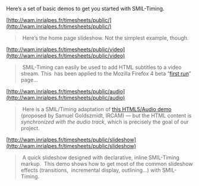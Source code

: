Here’s a set of basic demos to get you started with SMIL-Timing.

[http://wam.inrialpes.fr/timesheets/public/](http://wam.inrialpes.fr/timesheets/public/)

> Here’s the home page slideshow. Not the simplest example, though.

[http://wam.inrialpes.fr/timesheets/public/video](http://wam.inrialpes.fr/timesheets/public/video)

> SMIL-Timing can easily be used to add HTML subtitles to a video stream. This
> has been applied to the Mozilla Firefox 4 beta “[first
> run](http://www.mozilla.com/fr/firefox/4.0b1/firstrun/)” page…

[http://wam.inrialpes.fr/timesheets/public/audio](http://wam.inrialpes.fr/timesheets/public/audio)

> Here is a SMIL/Timing adaptation of [this HTML5/Audio
> demo](http://apm.ircam.fr/page/audio-tag/) (proposed by Samuel Goldszmidt,
> IRCAM) — but the HTML content is _synchronized with the audio track_, which
> is precisely the goal of our project.

[http://wam.inrialpes.fr/timesheets/public/slideshow](http://wam.inrialpes.fr/timesheets/public/slideshow)

> A quick slideshow designed with declarative, inline SMIL-Timing markup.
> This demo shows how to get most of the common slideshow effects (transitions,
> incremental display, outlining…) with SMIL-Timing.

